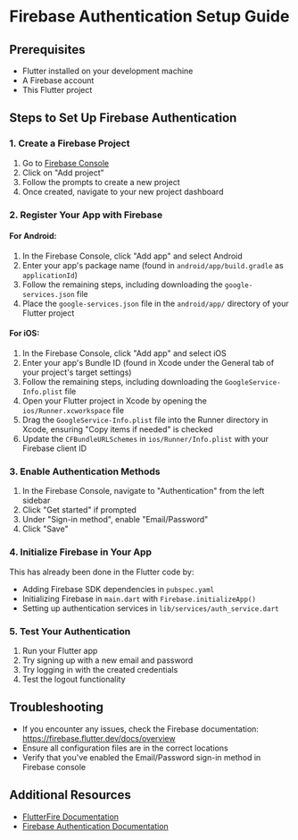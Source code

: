 # Firebase Authentication Setup Guide

## Prerequisites
- Flutter installed on your development machine
- A Firebase account
- This Flutter project

## Steps to Set Up Firebase Authentication

### 1. Create a Firebase Project
1. Go to [Firebase Console](https://console.firebase.google.com/)
2. Click on "Add project"
3. Follow the prompts to create a new project
4. Once created, navigate to your new project dashboard

### 2. Register Your App with Firebase

#### For Android:
1. In the Firebase Console, click "Add app" and select Android
2. Enter your app's package name (found in `android/app/build.gradle` as `applicationId`)
3. Follow the remaining steps, including downloading the `google-services.json` file
4. Place the `google-services.json` file in the `android/app/` directory of your Flutter project

#### For iOS:
1. In the Firebase Console, click "Add app" and select iOS
2. Enter your app's Bundle ID (found in Xcode under the General tab of your project's target settings)
3. Follow the remaining steps, including downloading the `GoogleService-Info.plist` file
4. Open your Flutter project in Xcode by opening the `ios/Runner.xcworkspace` file
5. Drag the `GoogleService-Info.plist` file into the Runner directory in Xcode, ensuring "Copy items if needed" is checked
6. Update the `CFBundleURLSchemes` in `ios/Runner/Info.plist` with your Firebase client ID

### 3. Enable Authentication Methods
1. In the Firebase Console, navigate to "Authentication" from the left sidebar
2. Click "Get started" if prompted
3. Under "Sign-in method", enable "Email/Password"
4. Click "Save"

### 4. Initialize Firebase in Your App
This has already been done in the Flutter code by:
- Adding Firebase SDK dependencies in `pubspec.yaml`
- Initializing Firebase in `main.dart` with `Firebase.initializeApp()`
- Setting up authentication services in `lib/services/auth_service.dart`

### 5. Test Your Authentication
1. Run your Flutter app
2. Try signing up with a new email and password
3. Try logging in with the created credentials
4. Test the logout functionality

## Troubleshooting
- If you encounter any issues, check the Firebase documentation: https://firebase.flutter.dev/docs/overview
- Ensure all configuration files are in the correct locations
- Verify that you've enabled the Email/Password sign-in method in Firebase console

## Additional Resources
- [FlutterFire Documentation](https://firebase.flutter.dev/docs/overview)
- [Firebase Authentication Documentation](https://firebase.google.com/docs/auth) 